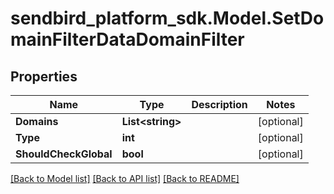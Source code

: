 
# sendbird_platform_sdk.Model.SetDomainFilterDataDomainFilter

## Properties

Name | Type | Description | Notes
------------ | ------------- | ------------- | -------------
**Domains** | **List&lt;string&gt;** |  | [optional] 
**Type** | **int** |  | [optional] 
**ShouldCheckGlobal** | **bool** |  | [optional] 

[[Back to Model list]](../README.md#documentation-for-models)
[[Back to API list]](../README.md#documentation-for-api-endpoints)
[[Back to README]](../README.md)

